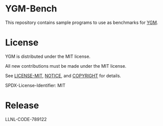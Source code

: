 # YGM-Bench

This repository contains sample programs to use as benchmarks for [YGM](https://github.com/LLNL/ygm).

# License
YGM is distributed under the MIT license.

All new contributions must be made under the MIT license.

See [LICENSE-MIT](LICENSE-MIT), [NOTICE](NOTICE), and [COPYRIGHT](COPYRIGHT) for
details.

SPDX-License-Identifier: MIT

# Release
LLNL-CODE-789122

